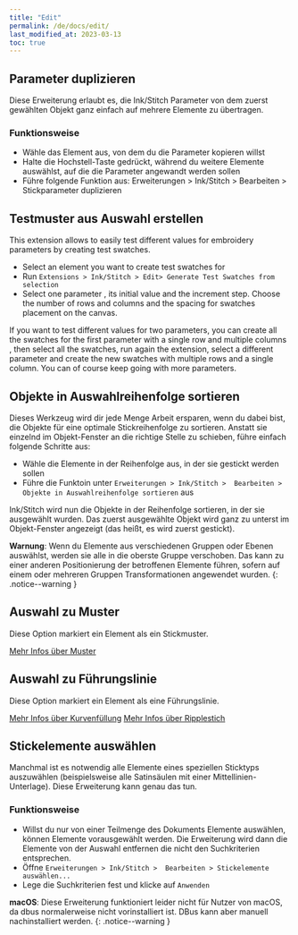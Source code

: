 ```yaml
---
title: "Edit"
permalink: /de/docs/edit/
last_modified_at: 2023-03-13
toc: true
---
```

## Parameter duplizieren

Diese Erweiterung erlaubt es, die Ink/Stitch Parameter von dem zuerst gewählten Objekt ganz einfach auf mehrere Elemente zu übertragen.

### Funktionsweise

* Wähle das Element aus, von dem du die Parameter kopieren willst
* Halte die Hochstell-Taste gedrückt, während du weitere Elemente auswählst, auf die die Parameter angewandt werden sollen
* Führe folgende Funktion aus: Erweiterungen > Ink/Stitch > Bearbeiten > Stickparameter duplizieren


## Testmuster aus Auswahl erstellen
This extension allows to easily test different values for embroidery parameters by creating test swatches.
* Select an element you want to create test swatches for 
* Run `Extensions > Ink/Stitch > Edit> Generate Test Swatches from selection`
* Select one parameter , its initial value and the increment step.  Choose the number of rows and columns and the spacing for swatches placement on the canvas.

If you want to test different values for two parameters, you can create all the swatches for the first parameter with  a single row and multiple columns , then select all the swatches, run again the extension, select a different parameter and create the new swatches with multiple rows and a single column.
You can of course keep going with more parameters.


## Objekte in Auswahlreihenfolge sortieren

Dieses Werkzeug wird dir jede Menge Arbeit ersparen, wenn du dabei bist, die Objekte für eine optimale Stickreihenfolge zu sortieren.
Anstatt sie einzelnd im Objekt-Fenster an die richtige Stelle zu schieben, führe einfach folgende Schritte aus:

* Wähle die Elemente in der Reihenfolge aus, in der sie gestickt werden sollen
* Führe die Funktoin unter `Erweiterungen > Ink/Stitch >  Bearbeiten > Objekte in Auswahlreihenfolge sortieren` aus

Ink/Stitch wird nun die Objekte in der Reihenfolge sortieren, in der sie ausgewählt wurden.
Das zuerst ausgewählte Objekt wird ganz zu unterst im Objekt-Fenster angezeigt (das heißt, es wird zuerst gestickt).

**Warnung**: Wenn du Elemente aus verschiedenen Gruppen oder Ebenen auswählst, werden sie alle in die oberste Gruppe verschoben. Das kann zu einer anderen Positionierung der betroffenen Elemente führen, sofern auf einem oder mehreren Gruppen Transformationen angewendet wurden.
{: .notice--warning }

## Auswahl zu Muster

Diese Option markiert ein Element als ein Stickmuster.

[Mehr Infos über Muster](/de/docs/stitches/patterns)

## Auswahl zu Führungslinie

Diese Option markiert ein Element als eine Führungslinie.

[Mehr Infos über Kurvenfüllung](/de/docs/stitches/guided-fill/)
[Mehr Infos über Ripplestich](/de/docs/stitches/ripple-fill/)

## Stickelemente auswählen

Manchmal ist es notwendig alle Elemente eines speziellen Sticktyps auszuwählen (beispielsweise alle Satinsäulen mit einer Mittellinien-Unterlage). Diese Erweiterung kann genau das tun.

### Funktionsweise

* Willst du nur von einer Teilmenge des Dokuments Elemente auswählen, können Elemente vorausgewählt werden. Die Erweiterung wird dann die Elemente von der Auswahl entfernen die nicht den Suchkriterien entsprechen.
* Öffne `Erweiterungen > Ink/Stitch >  Bearbeiten > Stickelemente auswählen...`
* Lege die Suchkriterien fest und klicke auf `Anwenden`

**macOS**: Diese Erweiterung funktioniert leider nicht für Nutzer von macOS, da dbus normalerweise nicht vorinstalliert ist. DBus kann aber manuell nachinstalliert werden.
{: .notice--warning }
